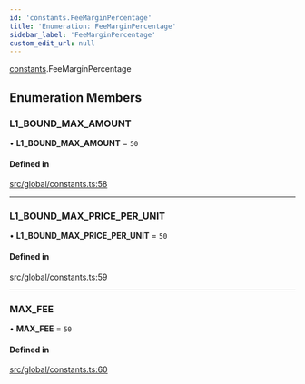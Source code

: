```yaml
---
id: 'constants.FeeMarginPercentage'
title: 'Enumeration: FeeMarginPercentage'
sidebar_label: 'FeeMarginPercentage'
custom_edit_url: null
---
```


[constants](../namespaces/constants.md).FeeMarginPercentage

## Enumeration Members

### L1_BOUND_MAX_AMOUNT

• **L1_BOUND_MAX_AMOUNT** = `50`

#### Defined in

[src/global/constants.ts:58](https://github.com/starknet-io/starknet.js/blob/v6.23.1/src/global/constants.ts#L58)

---

### L1_BOUND_MAX_PRICE_PER_UNIT

• **L1_BOUND_MAX_PRICE_PER_UNIT** = `50`

#### Defined in

[src/global/constants.ts:59](https://github.com/starknet-io/starknet.js/blob/v6.23.1/src/global/constants.ts#L59)

---

### MAX_FEE

• **MAX_FEE** = `50`

#### Defined in

[src/global/constants.ts:60](https://github.com/starknet-io/starknet.js/blob/v6.23.1/src/global/constants.ts#L60)
